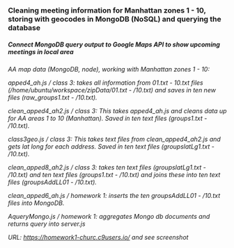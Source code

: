 <H3> Cleaning meeting information for Manhattan zones 1 - 10, storing with geocodes in MongoDB (NoSQL) and querying the database</H3>
<H5> Connect MongoDB query output to Google Maps API to show upcoming meetings in local area</H5>

<H6>AA map data (MongoDB, node), working with Manhattan zones 1 - 10:<br>

apped4_ah.js / class 3: takes all information from 01.txt - 10.txt files (/home/ubuntu/workspace/zipData/01.txt - /10.txt) and saves in ten new files (raw_groups1.txt - /10.txt).

clean_apped4_ah2.js / class 3: This takes apped4_ah.js and cleans data up for AA areas 1 to 10 (Manhattan). Saved in ten text files (groups1.txt - /10.txt).

class3geo.js / class 3: This takes text files from clean_apped4_ah2.js and gets lat long for each address. Saved in ten text files (groupslatLg1.txt - /10.txt).

clean_apped8_ah2.js / class 3: takes ten text files (groupslatLg1.txt - /10.txt) and ten text files (groups1.txt - /10.txt) and joins these into ten text files (groupsAddLL01 - /10.txt).

clean_apped6_ah.js / homework 1: inserts the ten groupsAddLL01 - /10.txt files into MongoDB.

AqueryMongo.js / homework 1: aggregates Mongo db documents and returns query into server.js

URL: https://homework1-churc.c9users.io/ and see screenshot</H6>
